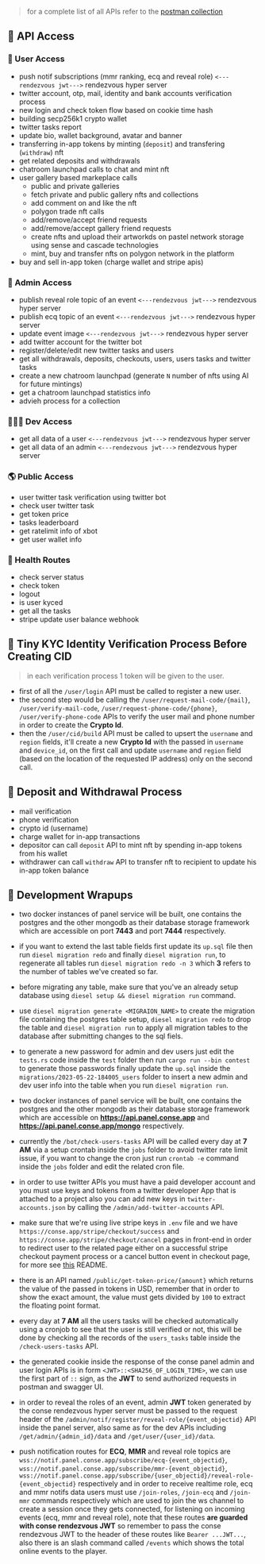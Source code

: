 

> for a complete list of all APIs refer to the [postman collection](https://github.com/wildonion/gem/blob/master/infra/gem.http.api.json)

## 🔐 API Access

### 👤 User Access
- push notif subscriptions (mmr ranking, ecq and reveal role) `<---rendezvous jwt--->` rendezvous hyper server
- twitter account, otp, mail, identity and bank accounts verification process
- new login and check token flow based on cookie time hash
- building secp256k1 crypto wallet
- twitter tasks report
- update bio, wallet background, avatar and banner
- transferring in-app tokens by minting (`deposit`) and transfering (`withdraw`) nft 
- get related deposits and withdrawals
- chatroom launchpad calls to chat and mint nft 
- user gallery based markeplace calls
    - public and private galleries
    - fetch private and public gallery nfts and collections
    - add comment on and like the nft
    - polygon trade nft calls
    - add/remove/accept friend requests
    - add/remove/accept gallery friend requests
    - create nfts and upload their artworkds on pastel network storage using sense and cascade technologies
    - mint, buy and transfer nfts on polygon network in the platform
- buy and sell in-app token (charge wallet and stripe apis)

### 👑 Admin Access
- publish reveal role topic of an event `<---rendezvous jwt--->` rendezvous hyper server
- publish ecq topic of an event `<---rendezvous jwt--->` rendezvous hyper server
- update event image `<---rendezvous jwt--->` rendezvous hyper server
- add twitter account for the twitter bot
- register/delete/edit new twitter tasks and users
- get all withdrawals, deposits, checkouts, users, users tasks and twitter tasks
- create a new chatroom launchpad (generate `N` number of nfts using AI for future mintings)
- get a chatroom launchpad statistics info 
- advieh process for a collection

### 👨🏻‍💻 Dev Access
- get all data of a user `<---rendezvous jwt--->` rendezvous hyper server
- get all data of an admin `<---rendezvous jwt--->` rendezvous hyper server

### 🌎 Public Access
- user twitter task verification using twitter bot
- check user twitter task 
- get token price
- tasks leaderboard
- get ratelimit info of xbot
- get user wallet info

### 🥞 Health Routes
- check server status
- check token 
- logout
- is user kyced
- get all the tasks
- stripe update user balance webhook

## 🔑 Tiny KYC Identity Verification Process Before Creating CID

> in each verification process 1 token will be given to the user.

- first of all the `/user/login` API must be called to register a new user.
- the second step would be calling the `/user/request-mail-code/{mail}`, `/user/verify-mail-code`, `/user/request-phone-code/{phone}`, `/user/verify-phone-code` APIs to verify the user mail and phone number in order to create the **Crypto Id**.
- then the `/user/cid/build` API must be called to upsert the `username` and `region` fields, it'll create a new **Crypto Id** with the passed in `username` and `device_id`, on the first call and update `username` and `region` field (based on the location of the requested IP address) only on the second call.

## 🧬 Deposit and Withdrawal Process

- mail verification 
- phone verification 
- crypto id (username)
- charge wallet for in-app transactions
- depositor can call `deposit` API to mint nft by spending in-app tokens from his wallet
- withdrawer can call `withdraw` API to transfer nft to recipient to update his in-app token balance

## 🎢 Development Wrapups

* two docker instances of panel service will be built, one contains the postgres and the other mongodb as their database storage framework which are accessible on port **7443** and port **7444** respectively.

* if you want to extend the last table fields first update its `up.sql` file then run ```diesel migration redo``` and finally ```diesel migration run```, to regenerate all tables run ```diesel migration redo -n 3``` which **3** refers to the number of tables we've created so far.

* before migrating any table, make sure that you've an already setup database using ```diesel setup && diesel migration run``` command.

* use ```diesel migration generate <MIGRAION_NAME>``` to create the migration file containing the postgres table setup, ```diesel migration redo``` to drop the table and ```diesel migration run``` to apply all migration tables to the database after submitting changes to the sql fiels.

* to generate a new password for admin and dev users just edit the `tests.rs` code inside the `test` folder then run ```cargo run --bin contest``` to generate those passwords finally update the `up.sql` inside the `migrations/2023-05-22-184005_users` folder to insert a new admin and dev user info into the table when you run ```diesel migration run```.

* two docker instances of panel service will be built, one contains the postgres and the other mongodb as their database storage framework which are accessible on **https://api.panel.conse.app** and **https://api.panel.conse.app/mongo** respectively.

* currently the `/bot/check-users-tasks` API will be called every day at **7 AM** via a setup crontab inside the `jobs` folder to avoid twitter rate limit issue, if you want to change the cron just run `crontab -e` command inside the `jobs` folder and edit the related cron file.

* in order to use twitter APIs you must have a paid developer account and you must use keys and tokens from a twitter developer App that is attached to a project also you can add new keys in `twitter-accounts.json` by calling the `/admin/add-twitter-accounts` API.

* make sure that we're using live stripe keys in `.env` file and we have `https://conse.app/stripe/checkout/success` and `https://conse.app/stripe/checkout/cancel` pages in front-end in order to redirect user to the related page either on a successful stripe checkout payment process or a cancel button event in checkout page, for more see [this](https://github.com/wildonion/gem/tree/master/core/stripewh) README.

* there is an API named `/public/get-token-price/{amount}` which returns the value of the passed in tokens in USD, remember that in order to show the exact amount, the value must gets divided by `100` to extract the floating point format.

* every day at **7 AM** all the users tasks will be checked automatically using a cronjob to see that the user is still verified or not, this will be done by checking all the records of the `users_tasks` table inside the `/check-users-tasks` API. 

* the generated cookie inside the response of the conse panel admin and user login APIs is in form `<JWT>::<SHA256_OF_LOGIN_TIME>`, we can use the first part of `::` sign, as the **JWT** to send authorized requests in postman and swagger UI. 

* in order to reveal the roles of an event, admin **JWT** token generated by the conse rendezvous hyper server must be passed to the request header of the `/admin/notif/register/reveal-role/{event_objectid}` API inside the panel server, also same as for the dev APIs including `/get/admin/{admin_id}/data` and `/get/user/{user_id}/data`.

* push notification routes for **ECQ**, **MMR** and reveal role topics are `wss://notif.panel.conse.app/subscribe/ecq-{event_objectid}`, `wss://notif.panel.conse.app/subscribe/mmr-{event_objectid}`, `wss://notif.panel.conse.app/subscribe/{user_objectid}/reveal-role-{event_objectid}` respectively and in order to receive realtime role, ecq and mmr notifs data users must use `/join-roles`, `/join-ecq` and `/join-mmr` commands respectively which are used to join the ws channel to create a session once they gets connected, for listening on incoming events (ecq, mmr and reveal role), note that these routes **are guarded with conse rendezvous JWT** so remember to pass the conse rendezvous JWT to the header of these routes like `Bearer ...JWT...`, also there is an slash command called `/events` which shows the total online events to the player.